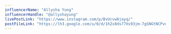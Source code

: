 ```yaml
---
influencerName: "Allysha Yung"
influencerHandle: "@allyshayung"
livePostLink: "https://www.instagram.com/p/BvUcvw8jayq/"
postFileLink: "https://lh3.google.com/u/0/d/1hZx8ds77Xs93jm-7gSNGtNCPvncXC8nx"
---
```

